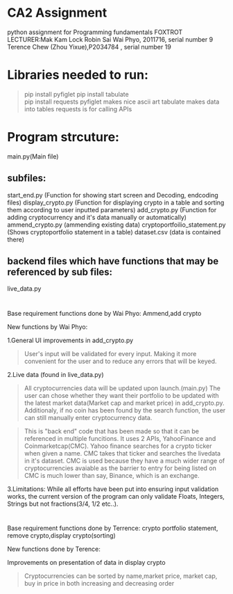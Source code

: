# CA2 Assignment
 python assignment for Programming fundamentals
 FOXTROT
 LECTURER:Mak Kam Lock Robin
 Sai Wai Phyo, 2011716, serial number 9
 Terence Chew (Zhou Yixue),P2034784   , serial number 19
 
# Libraries needed to run:
   > pip install pyfiglet 
   > pip install tabulate  
   > pip install requests
   pyfiglet makes nice ascii art
   tabulate makes data into tables
   requests is for calling APIs

# Program strcuture:
   main.py(Main file)

## subfiles:
   start_end.py (Function for showing start screen and Decoding, endcoding files)
   display_crypto.py (Function for displaying crypto in a table and sorting them according to user inputted parameters)
   add_crypto.py (Function for adding cryptocurrency and it's data manually or automatically)
   ammend_crypto.py (ammending existing data)
   cryptoportfoilio_statement.py (Shows cryptoportfolio statement in a table)
   dataset.csv (data is contained there)

## backend files which have functions that may be referenced by sub files:
   live_data.py



# ####################################################################

Base requirement functions done by Wai Phyo: Ammend,add crypto

New functions by Wai Phyo:

1.General UI improvements in add_crypto.py

   >User's input will be validated for every input. Making it more convenient for the user and to reduce any errors that will be keyed.

2.Live data (found in live_data.py)
   >All cryptocurrencies data will be updated upon launch.(main.py)
   >The user can chose whether they want their portfolio to be updated with the latest market data(Market cap and market price) in add_crypto.py.
   >Additionaly, if no coin has been found by the search function, the user can still manually enter cryptocurrency data.

   >This is "back end" code that has been made so that it can be referenced in multiple funcitions.
   >It uses 2 APIs, YahooFinance and Coinmarketcap(CMC). Yahoo finance searches for a crypto ticker when given a name. CMC takes that ticker and searches the livedata in it's dataset. CMC is used because they have a much wider range of cryptocurrencies avaiable as the barrier to entry for being listed on CMC is much lower than say, Binance, which is an exchange.



3.Limitations:
   While all efforts have been put into ensuring input validation works, the current version of the program can only validate Floats, Integers, Strings but not fractions(3/4, 1/2 etc..).
   

# ####################################################################



Base requirement functions done by Terrence: crypto portfolio statement, remove crypto,display crypto(sorting)

New functions done by Terence:

Improvements on presentation of data in display crypto
   > Cryptocurrencies can be sorted by name,market price, market cap, buy in price in both increasing and decreasing order